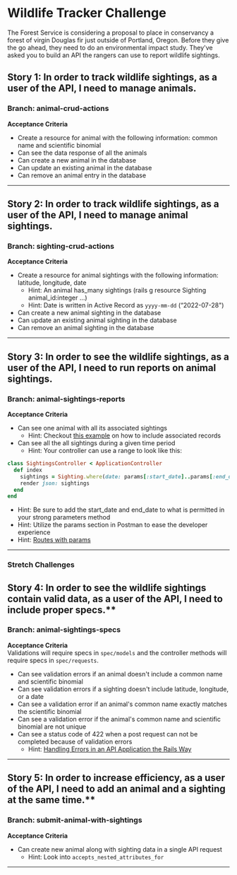 # Wildlife Tracker Challenge

The Forest Service is considering a proposal to place in conservancy a forest of virgin Douglas fir just outside of Portland, Oregon. Before they give the go ahead, they need to do an environmental impact study. They've asked you to build an API the rangers can use to report wildlife sightings.

## Story 1: In order to track wildlife sightings, as a user of the API, I need to manage animals.

### Branch: animal-crud-actions

**Acceptance Criteria**

- Create a resource for animal with the following information: common name and scientific binomial
- Can see the data response of all the animals
- Can create a new animal in the database
- Can update an existing animal in the database
- Can remove an animal entry in the database

---
## Story 2: In order to track wildlife sightings, as a user of the API, I need to manage animal sightings.

### Branch: sighting-crud-actions

**Acceptance Criteria**

- Create a resource for animal sightings with the following information: latitude, longitude, date
  - Hint: An animal has_many sightings (rails g resource Sighting animal_id:integer ...)
  - Hint: Date is written in Active Record as `yyyy-mm-dd` (“2022-07-28")
- Can create a new animal sighting in the database
- Can update an existing animal sighting in the database
- Can remove an animal sighting in the database

---
## Story 3: In order to see the wildlife sightings, as a user of the API, I need to run reports on animal sightings.

### Branch: animal-sightings-reports

**Acceptance Criteria**

- Can see one animal with all its associated sightings
  - Hint: Checkout [this example](https://github.com/learn-co-students/js-rails-as-api-rendering-related-object-data-in-json-v-000#using-include) on how to include associated records
- Can see all the all sightings during a given time period
  - Hint: Your controller can use a range to look like this:

```ruby
class SightingsController < ApplicationController
  def index
    sightings = Sighting.where(date: params[:start_date]..params[:end_date])
    render json: sightings
  end
end
```

- Hint: Be sure to add the start_date and end_date to what is permitted in your strong parameters method
- Hint: Utilize the params section in Postman to ease the developer experience
- Hint: [Routes with params](./controllers-routes-views.md)

---
### Stretch Challenges

## Story 4: In order to see the wildlife sightings contain valid data, as a user of the API, I need to include proper specs.**

### Branch: animal-sightings-specs

**Acceptance Criteria**  
Validations will require specs in `spec/models` and the controller methods will require specs in `spec/requests`.

- Can see validation errors if an animal doesn't include a common name and scientific binomial
- Can see validation errors if a sighting doesn't include latitude, longitude, or a date
- Can see a validation error if an animal's common name exactly matches the scientific binomial
- Can see a validation error if the animal's common name and scientific binomial are not unique
- Can see a status code of 422 when a post request can not be completed because of validation errors
  - Hint: [Handling Errors in an API Application the Rails Way](https://blog.rebased.pl/2016/11/07/api-error-handling.html)

---
## Story 5: In order to increase efficiency, as a user of the API, I need to add an animal and a sighting at the same time.**

### Branch: submit-animal-with-sightings

**Acceptance Criteria**

- Can create new animal along with sighting data in a single API request
  - Hint: Look into `accepts_nested_attributes_for`

---